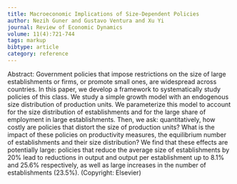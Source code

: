 ```yaml
---
title: Macroeconomic Implications of Size-Dependent Policies
author: Nezih Guner and Gustavo Ventura and Xu Yi
journal: Review of Economic Dynamics
volume: 11(4):721-744
tags: markup
bibtype: article
category: reference
---
```

Abstract: Government policies that impose restrictions on the size of large establishments or firms, or promote small ones, are widespread across countries. In this paper, we develop a framework to systematically study policies of this class. We study a simple growth model with an endogenous size distribution of production units. We parameterize this model to account for the size distribution of establishments and for the large share of employment in large establishments. Then, we ask: quantitatively, how costly are policies that distort the size of production units? What is the impact of these policies on productivity measures, the equilibrium number of establishments and their size distribution? We find that these effects are potentially large: policies that reduce the average size of establishments by 20\% lead to reductions in output and output per establishment up to 8.1\% and 25.6\% respectively, as well as large increases in the number of establishments (23.5\%). (Copyright: Elsevier)
